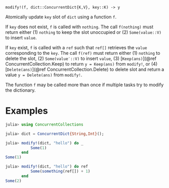     modify!(f, dict::ConcurrentDict{K,V}, key::K) -> y

Atomically update `key` slot of `dict` using a function `f`.

If `key` does not exist, `f` is called with `nothing`. The call `f(nothing)`
must return either (1) `nothing` to keep the slot unoccupied or (2)
`Some(value::V)` to insert `value`.

If `key` exist, `f` is called with a `ref` such that `ref[]` retrieves the
`value` corresponding to the `key`.  The call `f(ref)` must return either (1)
`nothing` to delete the slot, (2) `Some(value′::V)` to insert `value`, (3)
[`Keep(ans)`](@ref ConcurrentCollection.Keep) to return `y = Keep(ans)` from
`modify!`, or (4) [`Delete(ans)`](@ref ConcurrentCollection.Delete) to delete
slot and return a value `y = Delete(ans)` from `modify!`.

The function `f` may be called more than once if multiple tasks try to modify
the dictionary.

# Examples

```julia
julia> using ConcurrentCollections

julia> dict = ConcurrentDict{String,Int}();

julia> modify!(dict, "hello") do _
           Some(1)
       end
Some(1)

julia> modify!(dict, "hello") do ref
           Some(something(ref[]) + 1)
       end
Some(2)
```
